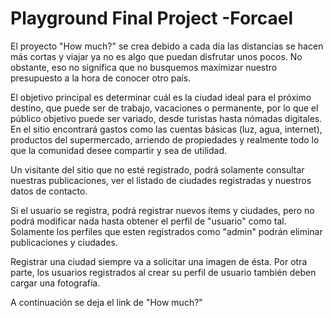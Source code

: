 # Playground Final Project -Forcael

El proyecto "How much?" se crea debido a cada día las distancias se hacen más cortas y viajar ya no es algo que puedan disfrutar unos pocos. No obstante, eso no significa que no busquemos maximizar nuestro presupuesto a la hora de conocer otro país.

El objetivo principal es determinar cuál es la ciudad ideal para el próximo destino, que puede ser de trabajo, vacaciones o permanente, por lo que el público objetivo puede ser variado, desde turistas hasta nómadas digitales. En el sitio encontrará gastos como las cuentas básicas (luz, agua, internet), productos del supermercado, arriendo de propiedades y realmente todo lo que la comunidad desee compartir y sea de utilidad.

Un visitante del sitio que no esté registrado, podrá solamente consultar nuestras publicaciones, ver el listado de ciudades registradas y nuestros datos de contacto.

Si el usuario se registra, podrá  registrar nuevos ítems y ciudades, pero no podrá modificar nada hasta obtener el perfil de "usuario" como tal. Solamente los perfiles que esten registrados como "admin" podrán eliminar publicaciones y ciudades.

Registrar una ciudad siempre va a solicitar una imagen de ésta. Por otra parte, los usuarios registrados al crear su perfil de usuario también deben cargar una fotografía.

A continuación se deja el link de "How much?"